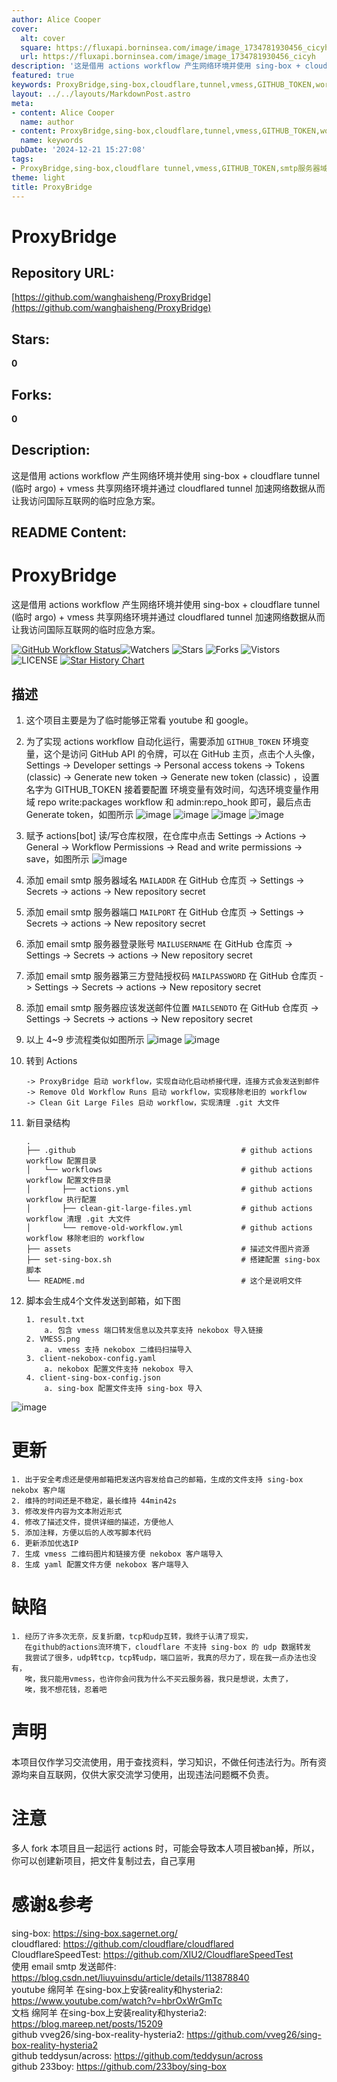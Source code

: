 ```yaml
---
author: Alice Cooper
cover:
  alt: cover
  square: https://fluxapi.borninsea.com/image/image_1734781930456_cicyh
  url: https://fluxapi.borninsea.com/image/image_1734781930456_cicyh
description: '这是借用 actions workflow 产生网络环境并使用 sing-box + cloudflare tunnel (临时 argo) + vmess 共享网络环境并通过 cloudflared tunnel 加速网络数据从而让我访问国际互联网的临时应急方案。'
featured: true
keywords: ProxyBridge,sing-box,cloudflare,tunnel,vmess,GITHUB_TOKEN,workflow,mail_smtp,secret,large_files_cleaning
layout: ../../layouts/MarkdownPost.astro
meta:
- content: Alice Cooper
  name: author
- content: ProxyBridge,sing-box,cloudflare,tunnel,vmess,GITHUB_TOKEN,workflow,mail_smtp,secret,large_files_cleaning
  name: keywords
pubDate: '2024-12-21 15:27:08'
tags:
- ProxyBridge,sing-box,cloudflare tunnel,vmess,GITHUB_TOKEN,smtp服务器域名,smtp服务器端口,smtp服务器登录账号,smtp服务器第三方登陆授权码,smtp服务器应该发送邮件位置,自动化启动桥接代理,清理.git大文件
theme: light
title: ProxyBridge
---
```


# ProxyBridge

## Repository URL: 
[https://github.com/wanghaisheng/ProxyBridge](https://github.com/wanghaisheng/ProxyBridge)

## Stars: 
**0**

## Forks: 
**0**

## Description: 
这是借用 actions workflow 产生网络环境并使用 sing-box + cloudflare tunnel (临时 argo) + vmess 共享网络环境并通过 cloudflared tunnel 加速网络数据从而让我访问国际互联网的临时应急方案。

## README Content: 
# ProxyBridge
这是借用 actions workflow 产生网络环境并使用 sing-box + cloudflare tunnel (临时 argo) + vmess 共享网络环境并通过 cloudflared tunnel 加速网络数据从而让我访问国际互联网的临时应急方案。

[![GitHub Workflow Status](https://github.com/20241204/ProxyBridge/actions/workflows/actions.yml/badge.svg)](https://github.com/20241204/ProxyBridge/actions/workflows/actions.yml)![Watchers](https://img.shields.io/github/watchers/20241204/ProxyBridge) ![Stars](https://img.shields.io/github/stars/20241204/ProxyBridge) ![Forks](https://img.shields.io/github/forks/20241204/ProxyBridge) ![Vistors](https://visitor-badge.laobi.icu/badge?page_id=20241204.ProxyBridge) ![LICENSE](https://img.shields.io/badge/license-CC%20BY--SA%204.0-green.svg)
<a href="https://star-history.com/#20241204/ProxyBridge&Date">
  <picture>
    <source media="(prefers-color-scheme: dark)" srcset="https://api.star-history.com/svg?repos=20241204/ProxyBridge&type=Date&theme=dark" />
    <source media="(prefers-color-scheme: light)" srcset="https://api.star-history.com/svg?repos=20241204/ProxyBridge&type=Date" />
    <img alt="Star History Chart" src="https://api.star-history.com/svg?repos=20241204/ProxyBridge&type=Date" />
  </picture>
</a>

## 描述
1. 这个项目主要是为了临时能够正常看 youtube 和 google。  
2. 为了实现 actions workflow 自动化运行，需要添加 `GITHUB_TOKEN` 环境变量，这个是访问 GitHub API 的令牌，可以在 GitHub 主页，点击个人头像，Settings -> Developer settings -> Personal access tokens -> Tokens (classic) -> Generate new token -> Generate new token (classic) ，设置名字为 GITHUB_TOKEN 接着要配置 环境变量有效时间，勾选环境变量作用域 repo write:packages workflow 和 admin:repo_hook 即可，最后点击Generate token，如图所示
![image](assets/00.jpeg)
![image](assets/01.jpeg)
![image](assets/02.jpeg)
![image](assets/03.jpeg)

3. 赋予 actions[bot] 读/写仓库权限，在仓库中点击 Settings -> Actions -> General -> Workflow Permissions -> Read and write permissions -> save，如图所示
![image](assets/04.jpeg) 

4. 添加 email smtp 服务器域名 `MAILADDR` 在 GitHub 仓库页 -> Settings -> Secrets -> actions -> New repository secret    
5. 添加 email smtp 服务器端口 `MAILPORT` 在 GitHub 仓库页 -> Settings -> Secrets -> actions -> New repository secret    
6. 添加 email smtp 服务器登录账号 `MAILUSERNAME` 在 GitHub 仓库页 -> Settings -> Secrets -> actions -> New repository secret  
7. 添加 email smtp 服务器第三方登陆授权码 `MAILPASSWORD` 在 GitHub 仓库页 -> Settings -> Secrets -> actions -> New repository secret  
8. 添加  email smtp 服务器应该发送邮件位置 `MAILSENDTO` 在 GitHub 仓库页 -> Settings -> Secrets -> actions -> New repository secret
9. 以上 4~9 步流程类似如图所示
![image](assets/05.jpeg)
![image](assets/06.jpeg)

10. 转到 Actions

        -> ProxyBridge 启动 workflow，实现自动化启动桥接代理，连接方式会发送到邮件  
        -> Remove Old Workflow Runs 启动 workflow，实现移除老旧的 workflow  
        -> Clean Git Large Files 启动 workflow，实现清理 .git 大文件  

12. 新目录结构  

        .
        ├── .github                                     # github actions workflow 配置目录  
        │   └── workflows                               # github actions workflow 配置文件目录  
        │       ├── actions.yml                         # github actions workflow 执行配置
        │       ├── clean-git-large-files.yml           # github actions workflow 清理 .git 大文件
        │       └── remove-old-workflow.yml             # github actions workflow 移除老旧的 workflow
        ├── assets                                      # 描述文件图片资源
        ├── set-sing-box.sh                             # 搭建配置 sing-box 脚本  
        └── README.md                                   # 这个是说明文件   

14. 脚本会生成4个文件发送到邮箱，如下图  

        1. result.txt
            a. 包含 vmess 端口转发信息以及共享支持 nekobox 导入链接
        2. VMESS.png
            a. vmess 支持 nekobox 二维码扫描导入
        3. client-nekobox-config.yaml
            a. nekobox 配置文件支持 nekobox 导入
        4. client-sing-box-config.json
            a. sing-box 配置文件支持 sing-box 导入

![image](assets/07.jpeg)

# 更新
    1. 出于安全考虑还是使用邮箱把发送内容发给自己的邮箱，生成的文件支持 sing-box nekobx 客户端  
    2. 维持的时间还是不稳定，最长维持 44min42s  
    3. 修改发件内容为文本附近形式  
    4. 修改了描述文件，提供详细的描述，方便他人
    5. 添加注释，方便以后的人改写脚本代码
    6. 更新添加优选IP
    7. 生成 vmess 二维码图片和链接方便 nekobox 客户端导入
    8. 生成 yaml 配置文件方便 nekobox 客户端导入

# 缺陷
    1. 经历了许多次无奈，反复折磨，tcp和udp互转，我终于认清了现实，
       在github的actions流环境下，cloudflare 不支持 sing-box 的 udp 数据转发
       我尝试了很多，udp转tcp，tcp转udp，端口监听，我真的尽力了，现在我一点办法也没有，
       唉，我只能用vmess，也许你会问我为什么不买云服务器，我只是想说，太贵了，
       唉，我不想花钱，忍着吧

# 声明
本项目仅作学习交流使用，用于查找资料，学习知识，不做任何违法行为。所有资源均来自互联网，仅供大家交流学习使用，出现违法问题概不负责。  

# 注意
多人 fork 本项目且一起运行 actions 时，可能会导致本人项目被ban掉，所以，你可以创建新项目，把文件复制过去，自己享用

# 感谢&参考  
sing-box: https://sing-box.sagernet.org/   
cloudflared: https://github.com/cloudflare/cloudflared  
CloudflareSpeedTest: https://github.com/XIU2/CloudflareSpeedTest  
使用 email smtp 发送邮件: https://blog.csdn.net/liuyuinsdu/article/details/113878840  
youtube 绵阿羊 在sing-box上安装reality和hysteria2: https://www.youtube.com/watch?v=hbrOxWrGmTc  
文档 绵阿羊 在sing-box上安装reality和hysteria2: https://blog.mareep.net/posts/15209  
github vveg26/sing-box-reality-hysteria2: https://github.com/vveg26/sing-box-reality-hysteria2  
github teddysun/across: https://github.com/teddysun/across  
github 233boy: https://github.com/233boy/sing-box


